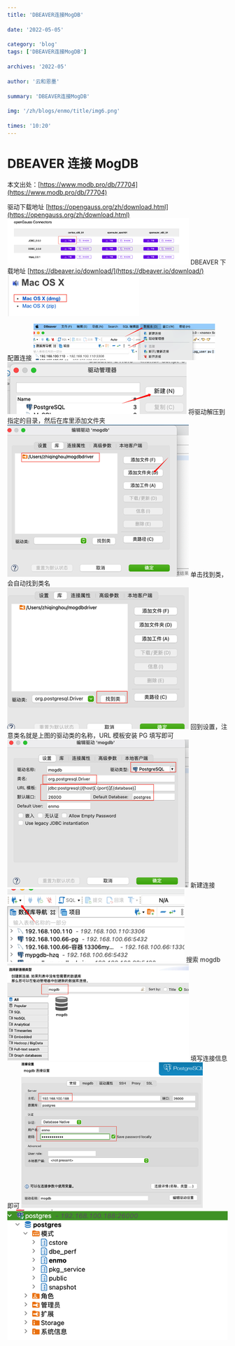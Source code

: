 ```yaml
---
title: 'DBEAVER连接MogDB'

date: '2022-05-05'

category: 'blog'
tags: ['DBEAVER连接MogDB']

archives: '2022-05'

author: '云和恩墨'

summary: 'DBEAVER连接MogDB'

img: '/zh/blogs/enmo/title/img6.png'

times: '10:20'
---
```


# DBEAVER 连接 MogDB

本文出处：[https://www.modb.pro/db/77704](https://www.modb.pro/db/77704)

驱动下载地址
[https://opengauss.org/zh/download.html](https://opengauss.org/zh/download.html)
<img src='./images/20210629-f0069048-4ae1-4de4-9891-bc626fbfc170.png'>
DBEAVER 下载地址
[https://dbeaver.io/download/](https://dbeaver.io/download/)
<img src='./images/20210629-e42f737e-188e-407f-8b72-fe1315f8d044.png'>

配置连接
<img src='./images/20210629-377faf98-48c6-45e2-a255-1885be07b69f.png'>
<img src='./images/20210629-ba33f624-8d97-4dfc-b0bc-5fdcb589e4bc.png'>
将驱动解压到指定的目录，然后在库里添加文件夹
<img src='./images/20210629-d00d94bf-ee48-44f2-b3ae-57ab3220f9b2.png'>
单击找到类，会自动找到类名
<img src='./images/20210629-1d1c8bb8-e200-42a0-a0bb-6910a99bf953.png'>
回到设置，注意类名就是上图的驱动类的名称，URL 模板安装 PG 填写即可
<img src='./images/20210629-2c2280b0-1281-4b6e-8f2f-7127449786eb.png'>
新建连接
<img src='./images/20210629-2a61c1f1-65da-4afa-abe9-70b493568e02.png'>
搜索 mogdb
<img src='./images/20210629-d2a7ddda-b79e-4702-a44c-7b11d54d9570.png'>
填写连接信息即可
<img src='./images/20210629-9e45d800-570d-49fb-89d8-8ba12492a0de.png'>
<img src='./images/20210629-b61ad3f2-4e49-407a-a35f-b19286dcbcba.png'>
